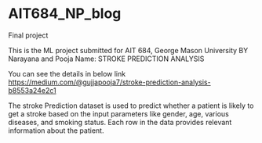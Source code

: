 # AIT684_NP_blog
Final project 

This is the ML project submitted for AIT 684, George Mason University BY Narayana and Pooja
Name:  STROKE PREDICTION ANALYSIS

You can see the details in below link
https://medium.com/@gujjapooja7/stroke-prediction-analysis-b8553a24e2c1

The stroke Prediction dataset is used to predict whether a patient is likely to get a stroke based on the input parameters like gender, age, various diseases, and smoking status. Each row in the data provides relevant information about the patient.
